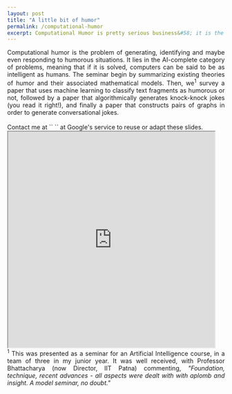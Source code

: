 ```yaml
---
layout: post
title: "A little bit of humor"
permalink: /computational-humor
excerpt: Computational Humor is pretty serious business&#58; it is the problem of generating, identifying and even responding to humorous situations. Read ahead for a great seminar on the topic.<br/>
---
```


<div align="justify">Computational humor is the problem of generating, identifying and maybe even responding to humorous situations. It lies in the AI-complete category of problems, meaning that if it is solved, computers can be said to be as intelligent as humans.
The seminar begin by summarizing existing theories of humor and their associated mathematical models. Then, we<sup>1</sup> survey a paper that uses machine learning to classify text fragments as humorous or not, followed by a paper that algorithmically generates knock-knock jokes (you read it right!), and finally a paper that constructs pairs of graphs in order to generate conversational jokes.</div>
<br/>
Contact me at ``<my first name> <my initials (hint: middle initial S)>`` at Google's service to reuse or adapt these slides.

<iframe src="https://drive.google.com/file/d/0ByQtLx_3RS9-b1ZMOTAwYkU1Z3M/preview" width="95%" height="500"></iframe>

<br/>
<div align="justify"><sup>1</sup> This was presented as a seminar for an Artificial Intelligence course, in a team of three in my junior year. It was well received, with Professor Bhattacharya (now Director, IIT Patna) commenting, <i>"Foundation, technique, recent advances - all aspects were dealt with with aplomb and insight. A model seminar, no doubt."</i></div>